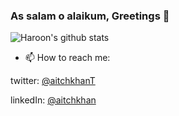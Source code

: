 ### As salam o alaikum, Greetings 👋

![Haroon's github stats](https://github-readme-stats.vercel.app/api?username=aitchkhan&show_icons=true&theme=radical&count_private=true)

- 📫 How to reach me:

twitter: [@aitchkhanT](https://twitter.com/aitchkhanT)

linkedIn: [@aitchkhan](https://www.linkedin.com/in/aitchkhan/)


<!--
**aitchkhan/aitchkhan** is a ✨ _special_ ✨ repository because its `README.md` (this file) appears on your GitHub profile.

Here are some ideas to get you started:

- 🔭 I’m currently working on ...
- 🌱 I’m currently learning ...
- 👯 I’m looking to collaborate on ...
- 🤔 I’m looking for help with ...
- 💬 Ask me about ...

- 😄 Pronouns: ...
- ⚡ Fun fact: ...
-->
